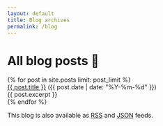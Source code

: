 ```yaml
---
layout: default
title: Blog archives
permalink: /blog
---
```


<div>
  <div class="post-heading">
    <h1 class="post-title">All blog posts 📝</h1>
  </div>
  {% for post in site.posts limit: post_limit %}
  <div class="list-entry">
    <div><a class="internal-link" href="{{ post.url }}">{{ post.title }}</a> <span class="faded">({{ post.date | date: "%Y-%m-%d" }})</span></div>
    <div>{{ post.excerpt }}</div>
  </div>
  {% endfor %}
  <br>
  <div><p>This blog is also available as <a class="internal-link" target="_blank" href="/rss.xml">RSS</a> and <a class="internal-link" target="_blank" href="/feed.json">JSON</a> feeds.</p></div>
</div>
